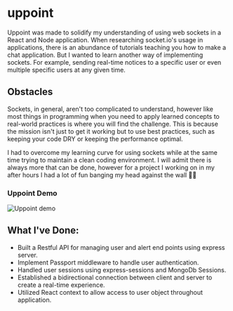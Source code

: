 # uppoint

Uppoint was made to solidify my understanding of using web sockets in a React and Node application. When researching socket.io's usage in applications, there is an abundance of tutorials teaching you how to make a chat application. But I wanted to learn another way of implementing sockets. For example, sending real-time notices to a specific user or even multiple specific users at any given time.

## Obstacles

Sockets, in general, aren't too complicated to understand, however like most things in programming when you need to apply learned concepts to real-world practices is where you will find the challenge. This is because the mission isn't just to get it working but to use best practices, such as keeping your code DRY or keeping the performance optimal.

I had to overcome my learning curve for using sockets while at the same time trying to maintain a clean coding environment. I will admit there is always more that can be done, however for a project I working on in my after hours I had a lot of fun banging my head against the wall :face_with_spiral_eyes:

### Uppoint Demo

![Uppoint demo](https://user-images.githubusercontent.com/16828559/192122227-5bc3da1d-753d-4797-b2af-2bb516495e73.gif)


## What I've Done:

- Built a Restful API for managing user and alert end points using express server.
- Implement Passport middleware to handle user authentication.
- Handled user sessions using express-sessions and MongoDb Sessions.
- Established a bidirectional connection between client and server to create a real-time experience.
- Utilized React context to allow access to user object throughout application.
